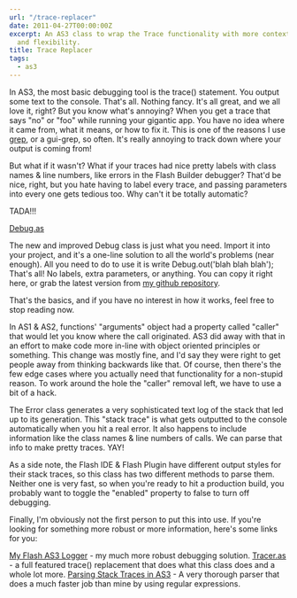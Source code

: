 ```yaml
---
url: "/trace-replacer"
date: 2011-04-27T00:00:00Z
excerpt: An AS3 class to wrap the Trace functionality with more context, formatting,
  and flexibility.
title: Trace Replacer
tags:
  - as3
---
```


In AS3, the most basic debugging tool is the trace() statement. You
output some text to the console. That's all. Nothing fancy. It's all
great, and we all love it, right? But you know what's annoying? When you
get a trace that says "no" or "foo" while running your gigantic app. You
have no idea where it came from, what it means, or how to fix it. This
is one of the reasons I use [grep][], or a gui-grep, so often. It's
really annoying to track down where your output is coming from!

But what if it wasn't? What if your traces had nice pretty labels with
class names & line numbers, like errors in the Flash Builder debugger?
That'd be nice, right, but you hate having to label every trace, and
passing parameters into every one gets tedious too. Why can't it be
totally automatic?

TADA!!!

[Debug.as](//github.com/jamestomasino/tomasino/blob/master/org/tomasino/utils/Debug.as)

The new and improved Debug class is just what you need. Import it into
your project, and it's a one-line solution to all the world's problems
(near enough). All you need to do to use it is write Debug.out('blah
blah blah'); That's all! No labels, extra parameters, or anything. You
can copy it right here, or grab the latest version from [my github
repository][].

That's the basics, and if you have no interest in how it works, feel
free to stop reading now.

In AS1 & AS2, functions' "arguments" object had a property called
"caller" that would let you know where the call originated. AS3 did away
with that in an effort to make code more in-line with object oriented
principles or something. This change was mostly fine, and I'd say they
were right to get people away from thinking backwards like that. Of
course, then there's the few edge cases where you actually need that
functionality for a non-stupid reason. To work around the hole the
"caller" removal left, we have to use a bit of a hack.

The Error class generates a very sophisticated text log of the stack
that led up to its generation. This "stack trace" is what gets outputted
to the console automatically when you hit a real error. It also happens
to include information like the class names & line numbers of calls. We
can parse that info to make pretty traces. YAY!

As a side note, the Flash IDE & Flash Plugin have different output
styles for their stack traces, so this class has two different methods
to parse them. Neither one is very fast, so when you're ready to hit a
production build, you probably want to toggle the "enabled" property to
false to turn off debugging.

Finally, I'm obviously not the first person to put this into use. If
you're looking for something more robust or more information, here's
some links for you:

[My Flash AS3 Logger][] - my much more robust debugging solution.
[Tracer.as][] - a full featured trace() replacement that does what this
class does and a whole lot more.
[Parsing Stack Traces in AS3][] - A very thorough parser that does a
much faster job than mine by using regular expressions.

  [grep]: //en.wikipedia.org/wiki/Grep
  [my github repository]: //github.com/jamestomasino/tomasino/blob/master/org/tomasino/utils/Debug.as
  [My Flash AS3 Logger]: //labs.tomasino.org/flash-as3-debug-logging/
  [Tracer.as]: //web.archive.org/web/20101012180525///blog.unionstudio.net/2010/04/tracer-as-will-turn-you-into-an-error-crushing-debugging-juggernaut/
  [Parsing Stack Traces in AS3]: //www.actionscript-flash-guru.com/blog/18-parse-file-package-function-name-from-stack-trace-in-actionscript-as3
